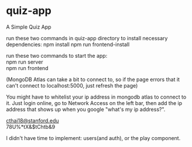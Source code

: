 # quiz-app

A Simple Quiz App 

run these two commands in quiz-app directory to install necessary dependencies:
npm install
npm run frontend-install

run these two commands to start the app:  
npm run server  
npm run frontend

(MongoDB Atlas can take a bit to connect to, so if the page errors that it can't connect to localhost:5000, just refresh the page)

You might have to whitelist your ip address in mongodb atlas to connect to it. Just login online, go to Network Access on the left bar, then add the ip address that shows up when you google "what's my ip address?".

cthai18@stanford.edu  
78U%*tX&$tChtb&9

I didn't have time to implement: users(and auth), or the play component.
